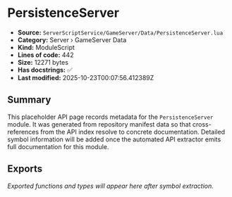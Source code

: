 # PersistenceServer

- **Source:** `ServerScriptService/GameServer/Data/PersistenceServer.lua`
- **Category:** Server › GameServer Data
- **Kind:** ModuleScript
- **Lines of code:** 442
- **Size:** 12271 bytes
- **Has docstrings:** ✅
- **Last modified:** 2025-10-23T00:07:56.412389Z

## Summary

This placeholder API page records metadata for the `PersistenceServer` module. It was generated
from repository manifest data so that cross-references from the API index resolve to
concrete documentation. Detailed symbol information will be added once the automated
API extractor emits full documentation for this module.

## Exports

_Exported functions and types will appear here after symbol extraction._
